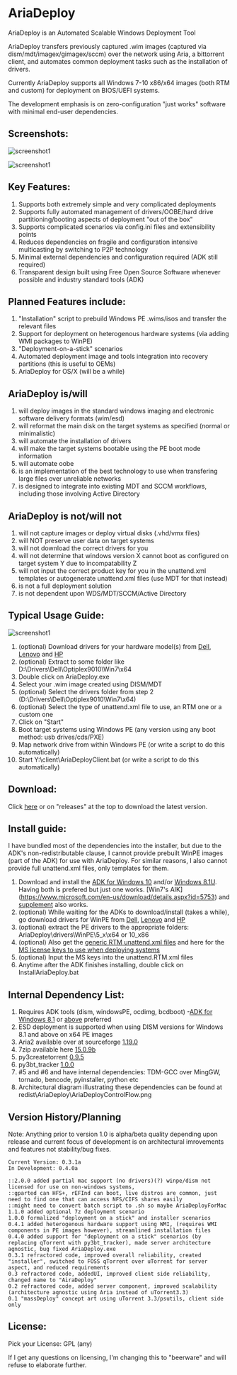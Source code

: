 # AriaDeploy

AriaDeploy is an Automated Scalable Windows Deployment Tool

AriaDeploy transfers previously captured .wim images (captured via dism/mdt/imagex/gimagex/sccm) over the network using Aria, a bittorrent client, and automates common deployment tasks such as the installation of drivers.

Currently AriaDeploy supports all Windows 7-10 x86/x64 images (both RTM and custom) for deployment on BIOS/UEFI systems.

The development emphasis is on zero-configuration "just works" software with minimal end-user dependencies.

## Screenshots:

![screenshot1](redist/AriaDeploy/docs/AriaDeployPic.png)

![screenshot1](redist/AriaDeploy/docs/AriaSystemLifecycle.png)

## Key Features:

1. Supports both extremely simple and very complicated deployments
2. Supports fully automated management of drivers/OOBE/hard drive partitioning/booting aspects of deployment "out of the box"
3. Supports complicated scenarios via config.ini files and extensibility points
4. Reduces dependencies on fragile and configuration intensive multicasting by switching to P2P technology
5. Minimal external dependencies and configuration required (ADK still required)
6. Transparent design built using Free Open Source Software whenever possible and industry standard tools (ADK)

## Planned Features include:

1. "Installation" script to prebuild Windows PE .wims/isos and transfer the relevant files
2. Support for deployment on heterogenous hardware systems (via adding WMI packages to WinPE)
3. "Deployment-on-a-stick" scenarios
4. Automated deployment image and tools integration into recovery partitions (this is useful to OEMs)
5. AriaDeploy for OS/X (will be a while)

## AriaDeploy is/will

1. will deploy images in the standard windows imaging and electronic software delivery formats (wim/esd)
2. will reformat the main disk on the target systems as specified (normal or minimalistic)
3. will automate the installation of drivers
4. will make the target systems bootable using the PE boot mode information
5. will automate oobe
6. is an implementation of the best technology to use when transfering large files over unreliable networks
7. is designed to integrate into existing MDT and SCCM workflows, including those involving Active Directory

## AriaDeploy is not/will not

1. will not capture images or deploy virtual disks (.vhd/vmx files)
2. will NOT preserve user data on target systems
3. will not download the correct drivers for you
4. will not determine that windows version X cannot boot as configured on target system Y due to incompatability Z
5. will not input the correct product key for you in the unattend.xml templates or autogenerate unattend.xml files (use MDT for that instead)
6. is not a full deployment solution
7. is not dependent upon WDS/MDT/SCCM/Active Directory

## Typical Usage Guide:

![screenshot1](redist/AriaDeploy/docs/AriaDeployWorkflow.png)

1. (optional) Download drivers for your hardware model(s) from [Dell](http://en.community.dell.com/techcenter/enterprise-client/w/wiki/2065.dell-command-deploy-driver-packs-for-enterprise-client-os-deployment), [Lenovo](https://support.lenovo.com/us/en/documents/ht074984) and [HP](http://www8.hp.com/us/en/ads/clientmanagement/drivers-pack.html) 
2. (optional) Extract to some folder like D:\Drivers\Dell\Optiplex9010\Win7\x64
3. Double click on AriaDeploy.exe
4. Select your .wim image created using DISM/MDT
5. (optional) Select the drivers folder from step 2 (D:\Drivers\Dell\Optiplex9010\Win7\x64)
6. (optional) Select the type of unattend.xml file to use, an RTM one or a custom one
7. Click on "Start"
8. Boot target systems using Windows PE (any version using any boot method: usb drives/cds/PXE) 
9. Map network drive from within Windows PE (or write a script to do this automatically)
10. Start Y:\client\AriaDeployClient.bat (or write a script to do this automatically)

## Download:

Click [here](https://github.com/gdiaz384/AriaDeploy/releases) or on "releases" at the top to download the latest version.

## Install guide:

I have bundled most of the dependencies into the installer, but due to the ADK's non-redistributable clause, I cannot provide prebuilt WinPE images (part of the ADK) for use with AriaDeploy. For similar reasons, I also cannot provide full unattend.xml files, only templates for them.

1. Download and install the [ADK for Windows 10](https://msdn.microsoft.com/en-us/windows/hardware/dn913721.aspx) and/or [Windows 8.1U](https://www.microsoft.com/en-US/download/details.aspx?id=39982). Having both is prefered but just one works. [Win7's AIK] (https://www.microsoft.com/en-us/download/details.aspx?id=5753) and [supplement](https://www.microsoft.com/en-us/download/details.aspx?id=5188) also works.
2. (optional) While waiting for the ADKs to download/install (takes a while), go download drivers for WinPE from  [Dell](http://en.community.dell.com/techcenter/enterprise-client/w/wiki/2065.dell-command-deploy-driver-packs-for-enterprise-client-os-deployment), [Lenovo](https://support.lenovo.com/us/en/documents/ht074984) and [HP](http://www8.hp.com/us/en/ads/clientmanagement/drivers-pack.html) 
3. (optional) extract the PE drivers to the appropriate folders: AriaDeploy\drivers\WinPE\5_x\x64 or 10_x86
4. (optional) Also get the [generic RTM unattend.xml files](https://github.com/gdiaz384/AriaDeploy/releases) and here for the [MS license keys to use when deploying systems](https://technet.microsoft.com/en-us/library/jj612867.aspx)
5. (optional) Input the MS keys into the unattend.RTM.xml files
6. Anytime after the ADK finishes installing, double click on InstallAriaDeploy.bat

## Internal Dependency List:

1. Requires ADK tools (dism, windowsPE, ocdimg, bcdboot) -[ADK for Windows 8.1](https://www.microsoft.com/en-US/download/details.aspx?id=39982) or [above](https://msdn.microsoft.com/en-us/windows/hardware/dn913721.aspx) preferred
2. ESD deployment is supported when using DISM versions for Windows 8.1 and above on x64 PE images
3. Aria2 available over at sourceforge [1.19.0](http://aria2.sourceforge.net/) 
4. 7zip available here [15.0.9b](http://www.7-zip.org)
5. py3createtorrent [0.9.5](https://py3createtorrent.readthedocs.org/en/latest/user.html)
6. py3bt_tracker [1.0.0](https://github.com/gdiaz384/py3bt_tracker)
7. #5 and #6 and have internal dependencies: TDM-GCC over MingGW, tornado, bencode, pyinstaller, python etc
8. Architectural diagram illustrating these dependencies can be found at redist\AriaDeploy\AriaDeployControlFlow.png

## Version History/Planning

Note: Anything prior to version 1.0 is alpha/beta quality depending upon release and current focus of development is on architectural imrovements and features not stability/bug fixes.

```
Current Version: 0.3.1a
In Development: 0.4.0a

::2.0.0 added partial mac support (no drivers)(?) winpe/dism not licensed for use on non-windows systems, 
::gparted can HFS+, rEFInd can boot, live distros are common, just need to find one that can access NFS/CIFS shares easily
::might need to convert batch script to .sh so maybe AriaDeployForMac
1.1.0 added optional 7z deployment scenario
1.0.0 formalized "deployment on a stick" and installer scenarios
0.4.1 added heterogenous hardware support using WMI, (requires WMI components in PE images however), streamlined installation files
0.4.0 added support for "deployment on a stick" scenarios (by replacing qTorrent with py3bt_tracker), made server architecture agnostic, bug fixed AriaDeploy.exe
0.3.1 refractored code, improved overall reliability, created "installer", switched to FOSS qTorrent over uTorrent for server aspect, and reduced requirements
0.3 refractored code, addedUI, improved client side reliability, changed name to "AiraDeploy"
0.2 refractored code, added server component, improved scalability (architecture agnostic using Aria instead of uTorrent3.3)
0.1 "massDeploy" concept art using uTorrent 3.3/psutils, client side only
```

## License:
Pick your License: GPL (any)

If I get any questions on licensing, I'm changing this to "beerware" and will refuse to elaborate further.
